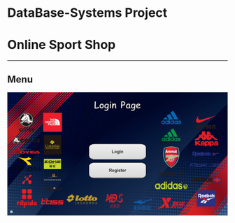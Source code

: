 # DataBase-Systems Project
# Online Sport Shop 
___________________________________________________________

## Menu
![Screenshot1](Src/images/login.png)

